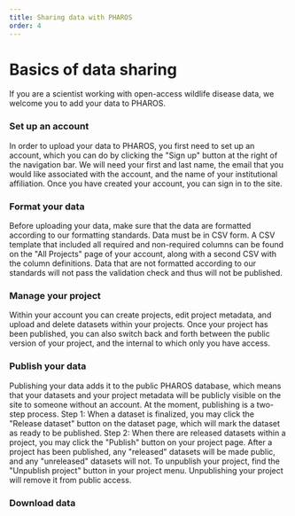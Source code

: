 ```yaml
---
title: Sharing data with PHAROS
order: 4
---
```


# Basics of data sharing

If you are a scientist working with open-access wildlife disease data, we welcome you to add your data to PHAROS. 

### Set up an account

In order to upload your data to PHAROS, you first need to set up an account, which you can do by clicking the "Sign up" button at the right of the navigation bar. We will need your first and last name, the email that you would like associated with the account, and the name of your institutional affiliation. Once you have created your account, you can sign in to the site. 

### Format your data
Before uploading your data, make sure that the data are formatted according to our formatting standards. Data must be in CSV form. A CSV template that included all required and non-required columns can be found on the "All Projects" page of your account, along with a second CSV with the column definitions. Data that are not formatted according to our standards will not pass the validation check and thus will not be published. 

### Manage your project
Within your account you can create projects, edit project metadata, and upload and delete datasets within your projects. Once your project has been published, you can also switch back and forth between the public version of your project, and the internal to which only you have access. 

### Publish your data
Publishing your data adds it to the public PHAROS database, which means that your datasets and your project metadata will be publicly visible on the site to someone without an account. At the moment, publishing is a two-step process. Step 1: When a dataset is finalized, you may click the "Release dataset" button on the dataset page, which will mark the dataset as ready to be published. Step 2: When there are released datasets within a project, you may click the "Publish" button on your project page. After a project has been published, any "released" datasets will be made public, and any "unreleased" datasets will not. To unpublish your project, find the "Unpublish project" button in your project menu. Unpublishing your project will remove it from public access.

### Download data



